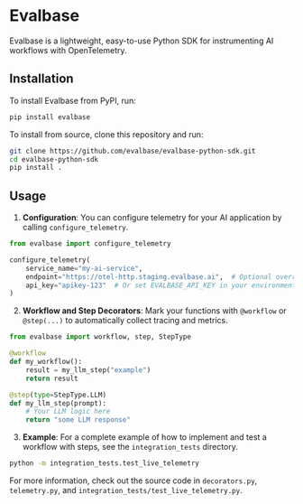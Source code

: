 # Evalbase

Evalbase is a lightweight, easy-to-use Python SDK for instrumenting AI workflows with OpenTelemetry.

## Installation

To install Evalbase from PyPI, run:

```bash
pip install evalbase
```

To install from source, clone this repository and run:

```bash
git clone https://github.com/evalbase/evalbase-python-sdk.git
cd evalbase-python-sdk
pip install .
```

## Usage

1. **Configuration**: You can configure telemetry for your AI application by calling `configure_telemetry`. 

```python
from evalbase import configure_telemetry

configure_telemetry(
    service_name="my-ai-service",
    endpoint="https://otel-http.staging.evalbase.ai",  # Optional override
    api_key="apikey-123"  # Or set EVALBASE_API_KEY in your environment
)
```

2. **Workflow and Step Decorators**: Mark your functions with `@workflow` or `@step(...)` to automatically collect tracing and metrics.

```python
from evalbase import workflow, step, StepType

@workflow
def my_workflow():
    result = my_llm_step("example")
    return result

@step(type=StepType.LLM)
def my_llm_step(prompt):
    # Your LLM logic here
    return "some LLM response"
```

3. **Example**: For a complete example of how to implement and test a workflow with steps, see the `integration_tests` directory.

```bash
python -m integration_tests.test_live_telemetry
```

For more information, check out the source code in `decorators.py`, `telemetry.py`, and `integration_tests/test_live_telemetry.py`.
